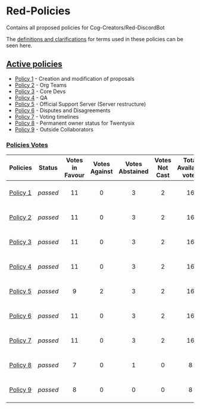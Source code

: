 # Red-Policies
Contains all proposed policies for Cog-Creators/Red-DiscordBot

The [definitions and clarifications](definitions.md) for terms used in these policies can be seen here. 

## [Active policies](policies/accepted)
- [Policy 1](policies/accepted/1.md) - Creation and modification of proposals
- [Policy 2](policies/accepted/2.md) - Org Teams
- [Policy 3](policies/accepted/3.md) - Core Devs
- [Policy 4](policies/accepted/4.md) - QA
- [Policy 5](policies/accepted/5.md) - Official Support Server (Server restructure)
- [Policy 6](policies/accepted/6.md) - Disputes and Disagreements
- [Policy 7](policies/accepted/7.md) - Voting timelines
- [Policy 8](policies/accepted/8.md) - Permanent owner status for Twentysix
- [Policy 9](policies/accepted/9.md) - Outside Collaborators

### <ins>Policies Votes</ins>
| Policies | Status | Votes in Favour | Votes Against | Votes Abstained | Votes Not Cast | Total Available votes | Date |
|:---|---|:---:|:---:|:---:|:---:|:---:|:---:|
| [Policy 1](policies/accepted/1.md) | *passed* | 11 | 0 | 3 | 2 | 16 | 1st of August 2020
| [Policy 2](policies/accepted/2.md) | *passed* | 11 | 0 | 3 | 2 | 16 | 1st of August 2020
| [Policy 3](policies/accepted/3.md) | *passed* | 11 | 0 | 3 | 2 | 16 | 1st of August 2020
| [Policy 4](policies/accepted/4.md) | *passed* | 11 | 0 | 3 | 2 | 16 | 1st of August 2020
| [Policy 5](policies/accepted/5.md) | *passed* | 9 | 2 | 3 | 2 | 16 | 1st of August 2020
| [Policy 6](policies/accepted/6.md) | *passed* | 11 | 0 | 3 | 2 | 16 | 1st of August 2020
| [Policy 7](policies/accepted/7.md) | *passed* | 11 | 0 | 3 | 2 | 16 | 1st of August 2020
| [Policy 8](policies/accepted/8.md) | *passed* | 7 | 0 | 1 | 0 | 8 | 2nd of August 2020
| [Policy 9](policies/accepted/9.md) | *passed* | 8 | 0 | 0 | 0 | 8 | 13th of October 2020
